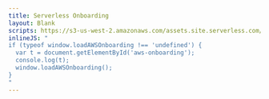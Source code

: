```yaml
---
title: Serverless Onboarding
layout: Blank
scripts: https://s3-us-west-2.amazonaws.com/assets.site.serverless.com/apps/aws-onboarding/aws-onboarding-loader.js
inlineJS: "
if (typeof window.loadAWSOnboarding !== 'undefined') {
  var t = document.getElementById('aws-onboarding');
  console.log(t);
  window.loadAWSOnboarding();
}
"
---
```


<div id="aws-onboarding"></div>
